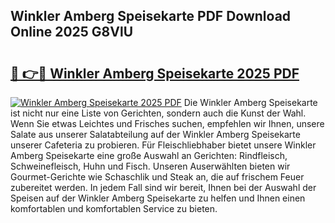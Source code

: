 ## Winkler Amberg Speisekarte PDF Download Online 2025 G8VlU

# <h2><a href="http://gc9xpt.nevu.top/?p=Winkler+Amberg+Speisekarte">🔗 👉🔴 Winkler Amberg Speisekarte 2025 PDF</a></h2>

[![Winkler Amberg Speisekarte 2025 PDF](https://i.imgur.com/dBaPXMq.png)](http://gc9xpt.nevu.top/?p=Winkler+Amberg+Speisekarte)
Die Winkler Amberg Speisekarte ist nicht nur eine Liste von Gerichten, sondern auch die Kunst der Wahl. Wenn Sie etwas Leichtes und Frisches suchen, empfehlen wir Ihnen, unsere Salate aus unserer Salatabteilung auf der Winkler Amberg Speisekarte unserer Cafeteria zu probieren. Für Fleischliebhaber bietet unsere Winkler Amberg Speisekarte eine große Auswahl an Gerichten: Rindfleisch, Schweinefleisch, Huhn und Fisch. Unseren Auserwählten bieten wir Gourmet-Gerichte wie Schaschlik und Steak an, die auf frischem Feuer zubereitet werden. In jedem Fall sind wir bereit, Ihnen bei der Auswahl der Speisen auf der Winkler Amberg Speisekarte zu helfen und Ihnen einen komfortablen und komfortablen Service zu bieten.

